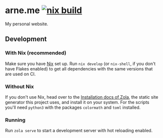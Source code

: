 # arne.me [![nix build](https://github.com/bahlo/arne.me/actions/workflows/nix_build.yml/badge.svg)](https://github.com/bahlo/arne.me/actions/workflows/nix_build.yml)

My personal website.

## Development

### With Nix (recommended)

Make sure you have [Nix](https://nixos.org) set up.
Run `nix develop` (or `nix-shell`, if you don't have Flakes enabled) to get all
dependencies with the same versions that are used on CI.

### Without Nix

If you don't use Nix, head over to the [Installation docs of Zola](https://www.getzola.org/documentation/getting-started/installation/),
the static site generator this project uses, and install it on your system.
For the scripts you'll need `python3` with the packages `colormath` and `toml` installed.  

### Running

Run `zola serve` to start a development server with hot reloading enabled.